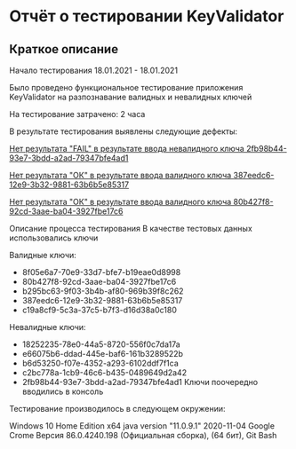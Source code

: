 # **Отчёт о тестировании KeyValidator**
## **Краткое описание**
Начало тестирования 18.01.2021 - 18.01.2021

Было проведено функциональное тестирование приложения KeyValidator на разпознавание валидных и невалидных ключей

На тестирование затрачено: 2 часа

В результате тестирования выявлены следующие дефекты:

[Нет результата "FAIL" в результате ввода невалидного ключа 2fb98b44-93e7-3bdd-a2ad-79347bfe4ad1](https://github.com/6apblra58/KeyValidator/issues/1#issue-787814998)


[Нет результата "ОК" в результате ввода валидного ключа 387eedc6-12e9-3b32-9881-63b6b5e85317](https://github.com/6apblra58/KeyValidator/issues/3#issue-787817664)

[Нет результата "ОК" в результате ввода валидного ключа 80b427f8-92cd-3aae-ba04-3927fbe17c6](https://github.com/6apblra58/KeyValidator/issues/2#issue-787817221)

Описание процесса тестирования
В качестве тестовых данных использовались ключи

Валидные ключи:

* 8f05e6a7-70e9-33d7-bfe7-b19eae0d8998
* 80b427f8-92cd-3aae-ba04-3927fbe17c6
* b295bc63-9f03-3b4b-af80-969b39f8c262
* 387eedc6-12e9-3b32-9881-63b6b5e85317
* c19a8cf9-5c3a-37c5-b7f3-d16d38a0c180

Невалидные ключи:

* 18252235-78e0-44a5-8720-556f0c7da17a
* e66075b6-ddad-445e-baf6-161b3289522b
* b6d53250-f07e-4352-a293-6102ddf7f1ca
* c2bc778a-1cb9-46c6-b435-0489649d2a42
* 2fb98b44-93e7-3bdd-a2ad-79347bfe4ad1
Ключи поочередно вводились в консоль

Тестирование производилось в следующем окружении:

Windows 10 Home Edition x64
java version "11.0.9.1" 2020-11-04
Google Crome Версия 86.0.4240.198 (Официальная сборка), (64 бит),
Git Bash
